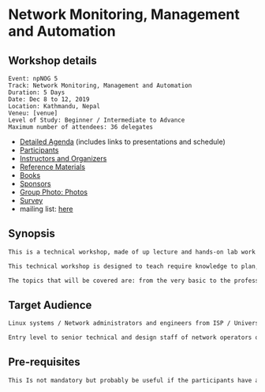 # **Network Monitoring, Management and Automation** #

<!--
## **Sponsors and supporters** ##

[<img src="images/npix-logo-small.png" alt="NPIX / EVENT SPONSOR">](http://www.npix.net.np/)
[<img src="images/npnog.png" alt="npNOG / EVENT SPONSOR">](https://npnog.org.np/)
[<img src="images/nren.jpg" height="75px" alt="NREN / EVENT SPONSOR">](https://nren.net.np/)
[<img src="images/pch_logo.svg" height="75px" alt="PCH / EVENT SPONSOR">](https://pch.net/)
[<img src="images/workalaya-logo.jpg" height="75px" alt="Workalaya R and D / EVENT SPONSOR">](https://workalaya.com/)
-->
<!--
[![workalay](images/workalaya-logo.jpg "Workalaya R and D")](https://workalaya.com/)
-->

## **Workshop details** ##

~~~event
Event: npNOG 5
Track: Network Monitoring, Management and Automation
Duration: 5 Days
Date: Dec 8 to 12, 2019
Location: Kathmandu, Nepal
Veneu: [venue]
Level of Study: Beginner / Intermediate to Advance
Maximum number of attendees: 36 delegates
~~~

* [Detailed Agenda](agenda.md) (includes links to presentations and schedule)
* [Participants](participants.md)
* [Instructors and Organizers](instructors.md)
* [Reference Materials](references.md)
* [Books](books.md)
* [Sponsors](sponsors.md)
* [Group Photo: Photos](#?)
* [Survey](#?)
* mailing list: [here](#?)

## **Synopsis** ##

~~~txt
This is a technical workshop, made of up lecture and hands-on lab work to teach Linux System / Network Administration Management, Monitoring and Automation targeted at operators who are responsible for Linux systems and services and Network management in their organization.

This technical workshop is designed to teach require knowledge to plan, designed and operate Linux/Unix based system Monitoring, Management and Automation for ISP/Telco/Enterprise network or campus network, or at an Internet exchange Point (IXP).

The topics that will be covered are: from the very basic to the professional level knowledge and the industry related best practices.
~~~

## **Target Audience** ##

~~~txt
Linux systems / Network administrators and engineers from ISP / Universities or corporations or enterprise, who are responsible for Linux system / Network administration.

Entry level to senior technical and design staff of network operators or enterprise, who are involved in day-to-day server system or network operation and planning function. Also for final year/semester under-graduate and graduate IT students looking for employment.
~~~

## **Pre-requisites** ##

~~~txt
This Is not mandatory but probably be useful if the participants have a good understanding of network operations, Internet technologies, OSI reference model, TCP/IP, operating system knowledge and relevance topic.
~~~
